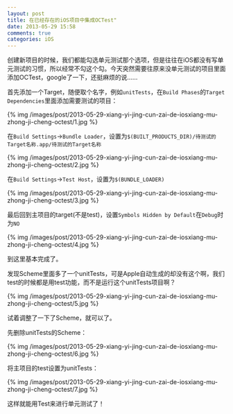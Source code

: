 ```yaml
---
layout: post
title: 在已经存在的iOS项目中集成OCTest"
date: 2013-05-29 15:58
comments: true
categories: iOS
---
```

创建新项目的时候，我们都能勾选单元测试那个选项，但是往往在iOS都没有写单元测试的习惯，所以经常不勾这个勾。今天突然需要往原来没单元测试的项目里面添加OCTest，google了一下，还挺麻烦的说……

首先添加一个Target，随便取个名字，例如`unitTests`，在`Build Phases`的`Target Dependencies`里面添加需要测试的项目：

{% img /images/post/2013-05-29-xiang-yi-jing-cun-zai-de-iosxiang-mu-zhong-ji-cheng-octest/1.jpg %}

在`Build Settings`->`Bundle Loader`，设置为`$(BUILT_PRODUCTS_DIR)/待测试的Target名称.app/待测试的Target名称`

{% img /images/post/2013-05-29-xiang-yi-jing-cun-zai-de-iosxiang-mu-zhong-ji-cheng-octest/2.jpg %}

<!-- more -->

在`Build Settings`->`Test Host`，设置为`$(BUNDLE_LOADER)`

{% img /images/post/2013-05-29-xiang-yi-jing-cun-zai-de-iosxiang-mu-zhong-ji-cheng-octest/3.jpg %}

最后回到主项目的target(不是test)，设置`Symbols Hidden by Default`在`Debug`时为`NO`

{% img /images/post/2013-05-29-xiang-yi-jing-cun-zai-de-iosxiang-mu-zhong-ji-cheng-octest/4.jpg %}

到这里基本完成了。

发现Scheme里面多了一个unitTests，可是Apple自动生成的却没有这个啊，我们test的时候都是用test功能，而不是运行这个unitTests项目啊？

{% img /images/post/2013-05-29-xiang-yi-jing-cun-zai-de-iosxiang-mu-zhong-ji-cheng-octest/5.jpg %}

试着调整了一下了Scheme，就可以了。

先删除unitTests的Scheme：

{% img /images/post/2013-05-29-xiang-yi-jing-cun-zai-de-iosxiang-mu-zhong-ji-cheng-octest/6.jpg %}

将主项目的test设置为unitTests：

{% img /images/post/2013-05-29-xiang-yi-jing-cun-zai-de-iosxiang-mu-zhong-ji-cheng-octest/7.jpg %}

这样就能用Test来进行单元测试了！
